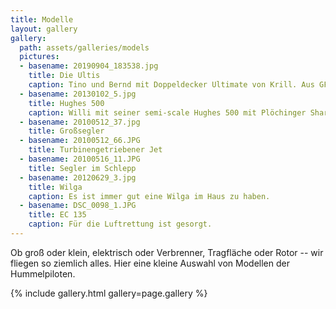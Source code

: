 ```yaml
---
title: Modelle
layout: gallery
gallery:
  path: assets/galleries/models
  pictures:
  - basename: 20190904_183538.jpg
    title: Die Ultis
    caption: Tino und Bernd mit Doppeldecker Ultimate von Krill. Aus GFK, 2,45m Spannweite, Motor 110 ccm von 3W mit 12 PS, Abfluggewicht ca. 15 kg.
  - basename: 20130102_5.jpg
    title: Hughes 500
    caption: Willi mit seiner semi-scale Hughes 500 mit Plöchinger Shark Mechanik.
  - basename: 20100512_37.jpg
    title: Großsegler
  - basename: 20100512_66.JPG
    title: Turbinengetriebener Jet
  - basename: 20100516_11.JPG
    title: Segler im Schlepp
  - basename: 20120629_3.jpg
    title: Wilga
    caption: Es ist immer gut eine Wilga im Haus zu haben.
  - basename: DSC_0098_1.JPG
    title: EC 135
    caption: Für die Luftrettung ist gesorgt.
---
```


Ob groß oder klein, elektrisch oder Verbrenner, Tragfläche oder Rotor -- wir
fliegen so ziemlich alles. Hier eine kleine Auswahl von Modellen der
Hummelpiloten.

{% include gallery.html gallery=page.gallery %}
